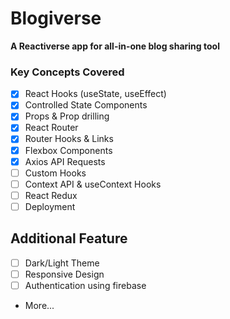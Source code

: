 # Blogiverse

**A Reactiverse app for all-in-one blog sharing tool**


### Key Concepts Covered

  - [x] React Hooks (useState, useEffect)
  - [x] Controlled State Components
  - [x] Props & Prop drilling
  - [x] React Router
  - [x] Router Hooks & Links
  - [x] Flexbox Components
  - [x] Axios API Requests
  - [ ] Custom Hooks
  - [ ] Context API & useContext Hooks
  - [ ] React Redux
  - [ ] Deployment

## Additional Feature

  - [ ] Dark/Light Theme
  - [ ] Responsive Design
  - [ ] Authentication using firebase
  -  More...

  
